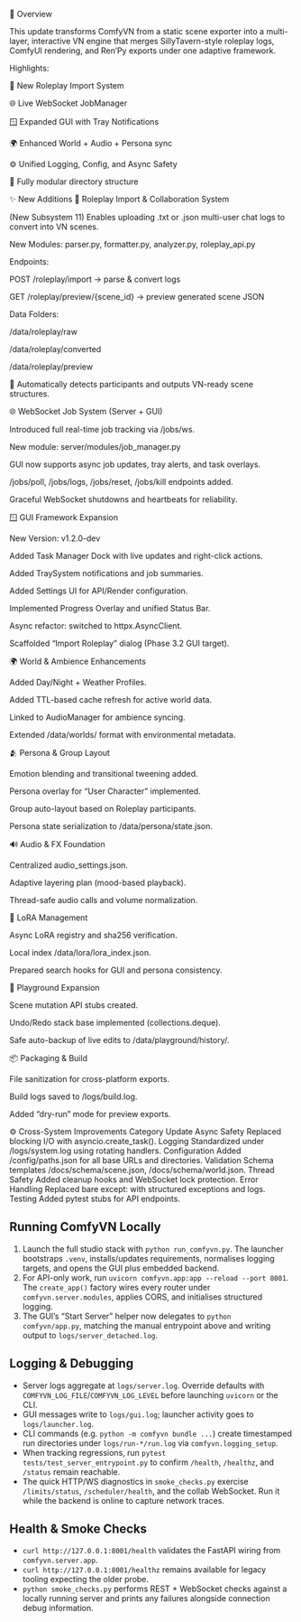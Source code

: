 🚀 Overview

This update transforms ComfyVN from a static scene exporter into a multi-layer, interactive VN engine that merges SillyTavern-style roleplay logs, ComfyUI rendering, and Ren’Py exports under one adaptive framework.

Highlights:

🧩 New Roleplay Import System

🌐 Live WebSocket JobManager

🪟 Expanded GUI with Tray Notifications

🌍 Enhanced World + Audio + Persona sync

⚙️ Unified Logging, Config, and Async Safety

🧱 Fully modular directory structure

✨ New Additions
🤝 Roleplay Import & Collaboration System

(New Subsystem 11)
Enables uploading .txt or .json multi-user chat logs to convert into VN scenes.

New Modules: parser.py, formatter.py, analyzer.py, roleplay_api.py

Endpoints:

POST /roleplay/import → parse & convert logs

GET /roleplay/preview/{scene_id} → preview generated scene JSON

Data Folders:

/data/roleplay/raw

/data/roleplay/converted

/data/roleplay/preview

🧠 Automatically detects participants and outputs VN-ready scene structures.

🌐 WebSocket Job System (Server + GUI)

Introduced full real-time job tracking via /jobs/ws.

New module: server/modules/job_manager.py

GUI now supports async job updates, tray alerts, and task overlays.

/jobs/poll, /jobs/logs, /jobs/reset, /jobs/kill endpoints added.

Graceful WebSocket shutdowns and heartbeats for reliability.

🪟 GUI Framework Expansion

New Version: v1.2.0-dev

Added Task Manager Dock with live updates and right-click actions.

Added TraySystem notifications and job summaries.

Added Settings UI for API/Render configuration.

Implemented Progress Overlay and unified Status Bar.

Async refactor: switched to httpx.AsyncClient.

Scaffolded “Import Roleplay” dialog (Phase 3.2 GUI target).

🌍 World & Ambience Enhancements

Added Day/Night + Weather Profiles.

Added TTL-based cache refresh for active world data.

Linked to AudioManager for ambience syncing.

Extended /data/worlds/ format with environmental metadata.

🫂 Persona & Group Layout

Emotion blending and transitional tweening added.

Persona overlay for “User Character” implemented.

Group auto-layout based on Roleplay participants.

Persona state serialization to /data/persona/state.json.

🔊 Audio & FX Foundation

Centralized audio_settings.json.

Adaptive layering plan (mood-based playback).

Thread-safe audio calls and volume normalization.

🧬 LoRA Management

Async LoRA registry and sha256 verification.

Local index /data/lora/lora_index.json.

Prepared search hooks for GUI and persona consistency.

🧪 Playground Expansion

Scene mutation API stubs created.

Undo/Redo stack base implemented (collections.deque).

Safe auto-backup of live edits to /data/playground/history/.

📦 Packaging & Build

File sanitization for cross-platform exports.

Build logs saved to /logs/build.log.

Added “dry-run” mode for preview exports.

⚙️ Cross-System Improvements
Category	Update
Async Safety	Replaced blocking I/O with asyncio.create_task().
Logging	Standardized under /logs/system.log using rotating handlers.
Configuration	Added /config/paths.json for all base URLs and directories.
Validation	Schema templates /docs/schema/scene.json, /docs/schema/world.json.
Thread Safety	Added cleanup hooks and WebSocket lock protection.
Error Handling	Replaced bare except: with structured exceptions and logs.
Testing	Added pytest stubs for API endpoints.

## Running ComfyVN Locally

1. Launch the full studio stack with `python run_comfyvn.py`. The launcher bootstraps `.venv`, installs/updates requirements, normalises logging targets, and opens the GUI plus embedded backend.
2. For API-only work, run `uvicorn comfyvn.app:app --reload --port 8001`. The `create_app()` factory wires every router under `comfyvn.server.modules`, applies CORS, and initialises structured logging.
3. The GUI’s “Start Server” helper now delegates to `python comfyvn/app.py`, matching the manual entrypoint above and writing output to `logs/server_detached.log`.

## Logging & Debugging

- Server logs aggregate at `logs/server.log`. Override defaults with `COMFYVN_LOG_FILE`/`COMFYVN_LOG_LEVEL` before launching `uvicorn` or the CLI.
- GUI messages write to `logs/gui.log`; launcher activity goes to `logs/launcher.log`.
- CLI commands (e.g. `python -m comfyvn bundle ...`) create timestamped run directories under `logs/run-*/run.log` via `comfyvn.logging_setup`.
- When tracking regressions, run `pytest tests/test_server_entrypoint.py` to confirm `/health`, `/healthz`, and `/status` remain reachable.
- The quick HTTP/WS diagnostics in `smoke_checks.py` exercise `/limits/status`, `/scheduler/health`, and the collab WebSocket. Run it while the backend is online to capture network traces.

## Health & Smoke Checks

- `curl http://127.0.0.1:8001/health` validates the FastAPI wiring from `comfyvn.server.app`.
- `curl http://127.0.0.1:8001/healthz` remains available for legacy tooling expecting the older probe.
- `python smoke_checks.py` performs REST + WebSocket checks against a locally running server and prints any failures alongside connection debug information.
